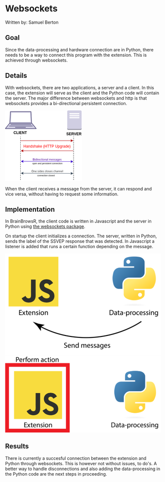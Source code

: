 # Websockets

Written by: Samuel Berton

## Goal

Since the data-processing and hardware connection are in Python, there needs to be a way to connect this program with the extension. This is achieved through websockets.

## Details

With websockets, there are two applications, a server and a client. In this case, the extension will serve as the client and the Python code will contain the server. The major difference between websockets and http is that websockets provides a bi-directional persistent connection.

![Websockets](images/Websocket_connection.png)

When the client receives a message from the server, it can respond and vice versa, without having to request some information.

## Implementation

In BrainBrowsR, the client code is written in Javascript and the server in Python using [the websockets package](https://websockets.readthedocs.io/en/stable/).

On startup the client initializes a connection. The server, written in Python, sends the label of the SSVEP response that was detected. In Javascript a listener is added that runs a certain function depending on the message.

![Python/javascript](images/python_send_messages.png)
![Python/javascript](images/javascript_action.png)

## Results

There is currently a succesful connection between the extension and Python through websockets. This is however not without issues, to do's. A better way to handle disconnections and also adding the data-processing in the Python code are the next steps in proceeding.
